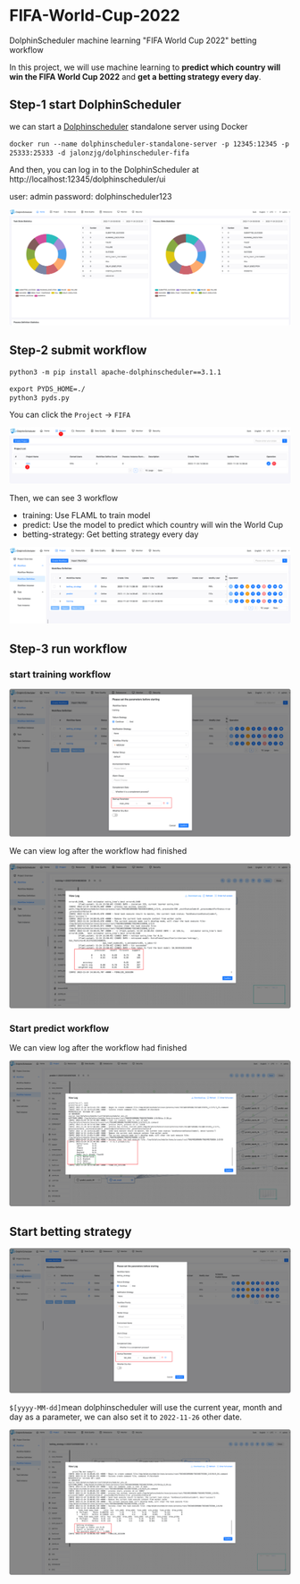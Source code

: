 # FIFA-World-Cup-2022
DolphinScheduler machine learning "FIFA World Cup 2022" betting workflow

In this project, we will use machine learning to **predict which country will win the FIFA World Cup 2022** and **get a betting strategy every day**.



## Step-1 start DolphinScheduler



we can start a [Dolphinscheduler](https://dolphinscheduler.apache.org) standalone server using Docker

```shell
docker run --name dolphinscheduler-standalone-server -p 12345:12345 -p 25333:25333 -d jalonzjg/dolphinscheduler-fifa
```

And then, you can log in to the DolphinScheduler at http://localhost:12345/dolphinscheduler/ui

user: admin
password: dolphinscheduler123

![image-20221124232236471](img/image-20221124232236471.png)

## Step-2 submit workflow



```shell
python3 -m pip install apache-dolphinscheduler==3.1.1
```

```shell
export PYDS_HOME=./
python3 pyds.py
```



You can click the `Project` -> `FIFA`

![image-20221124231716302](img/image-20221124231716302.png)



Then, we can see 3 workflow

- training: Use FLAML to train model
- predict: Use the model to predict which country will win the World Cup
- betting-strategy: Get betting strategy every day

![image-20221124231751744](img/image-20221124231751744.png)



## Step-3 run workflow



### start training workflow

![image-20221124231816267](img/image-20221124231816267.png)



We can view log after the workflow had finished

![image-20221124231849652](img/image-20221124231849652.png)



### Start predict workflow

We can view log after the workflow had finished

![image-20221124232014546](img/image-20221124232014546.png)



## Start betting strategy

![image-20221124232037988](img/image-20221124232037988.png)



`$[yyyy-MM-dd]`mean dolphinscheduler will use  the current year, month and day as a parameter, we can also set it to `2022-11-26` other date.



![image-20221124232109784](img/image-20221124232109784.png)
